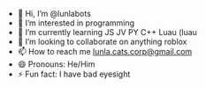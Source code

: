 - 👋 Hi, I’m @lunlabots
- 👀 I’m interested in programming
- 🌱 I’m currently learning JS JV PY C++ Luau (luau
- 💞️ I’m looking to collaborate on anything roblox
- 📫 How to reach me lunla.cats.corp@gmail.com
- 😄 Pronouns: He/Him
- ⚡ Fun fact: I have bad eyesight

<!---
lunlabots/lunlabots is a ✨ special ✨ repository because its `README.md` (this file) appears on your GitHub profile.
You can click the Preview link to take a look at your changes.
--->

